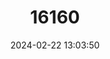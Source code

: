 ---
title: "16160"
category: "Parantica tityoides"
draft: false
date: 2024-02-22 13:03:50
languages:
  English: ["Sumatran Chocolate Tiger"]
---
